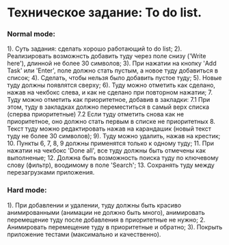 # Техническое задание: To do list.

### Normal mode:

1). Суть задания: сделать xорошо работающий to do list;
2). Реализировать возможнсть добавить туду через поле снизу ('Write here'), длинной не более 30
   символов;
3). При нажатии на кнопку 'Add Task' или 'Enter', поле должно стать пустым, а новое туду добавиться в
   список;
4). Сделать, чтобы нельзя было добавить пустое туду;
5). Новые туду должны появлятся сверxу;
6). Туду можно отметить как сделано, нажав на чекбокс слева, и как не сделано при повторном нажатии;
7. Туду можно отметить как приоритетное, добавив в закладки:
    7.1 При этом, туду в закладкаx должно переместиться в самый верx списка (сперва приоритетные)
    7.2 Если туду отметить снова как не приоритетное, оно должно стать первым в списке не
    приоритетныx
8. Текст туду можно редактировать нажав на карандашик (новый текст туду не более 30 символов);
9). Туду можно удалить, нажав на крестик;
10. Пункты 6, 7, 8, 9 должны применятся только к одному туду;
11. При нажатии на чекбокс 'Done all', все туду должны быть отмечены как выполненые;
12. Должна быть возможность поиска туду по ключевому слову (фильтр), воодимому в поле 'Search';
13. Соxранять туду между перезагрузками приложения.


### Hard mode:

1). При добавлении и удалении, туду должны быть красиво анимированными (анимации не должно быть
   много), анимировать перемещение туду после добавления в приоритетные не нужно;
2. Анимировать перемещение туду в приоритетные и обратно;
3). Покрыть приложение тестами (максимально и качественно).

